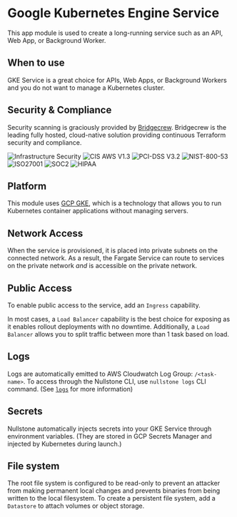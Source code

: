 # Google Kubernetes Engine Service

This app module is used to create a long-running service such as an API, Web App, or Background Worker.

## When to use

GKE Service is a great choice for APIs, Web Apps, or Background Workers and you do not want to manage a Kubernetes cluster.

## Security & Compliance

Security scanning is graciously provided by [Bridgecrew](https://bridgecrew.io/).
Bridgecrew is the leading fully hosted, cloud-native solution providing continuous Terraform security and compliance.

![Infrastructure Security](https://www.bridgecrew.cloud/badges/github/nullstone-modules/gcp-gke-service/general)
![CIS AWS V1.3](https://www.bridgecrew.cloud/badges/github/nullstone-modules/gcp-gke-service/cis_aws_13)
![PCI-DSS V3.2](https://www.bridgecrew.cloud/badges/github/nullstone-modules/gcp-gke-service/pci)
![NIST-800-53](https://www.bridgecrew.cloud/badges/github/nullstone-modules/gcp-gke-service/nist)
![ISO27001](https://www.bridgecrew.cloud/badges/github/nullstone-modules/gcp-gke-service/iso)
![SOC2](https://www.bridgecrew.cloud/badges/github/nullstone-modules/gcp-gke-service/soc2)
![HIPAA](https://www.bridgecrew.cloud/badges/github/nullstone-modules/gcp-gke-service/hipaa)

## Platform

This module uses [GCP GKE](https://cloud.google.com/kubernetes-engine), which is a technology that allows you to run Kubernetes container applications without managing servers. 

## Network Access

When the service is provisioned, it is placed into private subnets on the connected network.
As a result, the Fargate Service can route to services on the private network *and* is accessible on the private network.

## Public Access

To enable public access to the service, add an `Ingress` capability.

In most cases, a `Load Balancer` capability is the best choice for exposing as it enables rollout deployments with no downtime.
Additionally, a `Load Balancer` allows you to split traffic between more than 1 task based on load.

## Logs

Logs are automatically emitted to AWS Cloudwatch Log Group: `/<task-name>`.
To access through the Nullstone CLI, use `nullstone logs` CLI command. (See [`logs`](https://docs.nullstone.io/getting-started/cli/docs.html#logs) for more information)

## Secrets

Nullstone automatically injects secrets into your GKE Service through environment variables.
(They are stored in GCP Secrets Manager and injected by Kubernetes during launch.)

## File system

The root file system is configured to be read-only to prevent an attacker from making permanent local changes and prevents binaries from being written to the local filesystem.
To create a persistent file system, add a `Datastore` to attach volumes or object storage.
